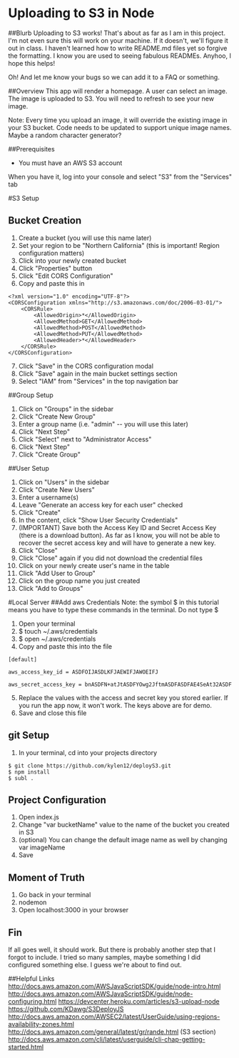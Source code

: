 # Uploading to S3 in Node

##Blurb
Uploading to S3 works! That's about as far as I am in this project. I'm not even sure this will work on your machine. If it doesn't, we'll figure it out in class. I haven't learned how to write README.md files yet so forgive the formatting. I know you are used to seeing fabulous READMEs. Anyhoo, I hope this helps!

Oh! And let me know your bugs so we can add it to a FAQ or something.

##Overview
This app will render a homepage. A user can select an image. The image is uploaded to S3. You will need to refresh to see your new image.

Note: Every time you upload an image, it will override the existing image in your S3 bucket. 
Code needs to be updated to support unique image names. Maybe a random character generator?

##Prerequisites
* You must have an AWS S3 account

When you have it, log into your console and select "S3" from the "Services" tab

#S3 Setup
## Bucket Creation
1. Create a bucket (you will use this name later)
2. Set your region to be "Northern California" (this is important! Region configuration matters)
3. Click into your newly created bucket
4. Click "Properties" button
5. Click "Edit CORS Configuration"
6. Copy and paste this in

```
<?xml version="1.0" encoding="UTF-8"?>
<CORSConfiguration xmlns="http://s3.amazonaws.com/doc/2006-03-01/">
    <CORSRule>
        <AllowedOrigin>*</AllowedOrigin>
        <AllowedMethod>GET</AllowedMethod>
        <AllowedMethod>POST</AllowedMethod>
        <AllowedMethod>PUT</AllowedMethod>
        <AllowedHeader>*</AllowedHeader>
    </CORSRule>
</CORSConfiguration>
```

7. Click "Save" in the CORS configuration modal
8. Click "Save" again in the main bucket settings section
9. Select "IAM" from "Services" in the top navigation bar

##Group Setup
1. Click on "Groups" in the sidebar
2. Click "Create New Group" 
3. Enter a group name (i.e. "admin" -- you will use this later)
4. Click "Next Step"
5. Click "Select" next to "Administrator Access"
6. Click "Next Step"
7. Click "Create Group"


##User Setup
1. Click on "Users" in the sidebar
2. Click "Create New Users"
3. Enter a username(s)
4. Leave "Generate an access key for each user" checked
5. Click "Create"
6. In the content, click "Show User Security Credentials"
7. (IMPORTANT) Save both the Access Key ID and Secret Access Key (there is a download button). As far as I know, you will not be able to recover the secret access key and will have to generate a new key.
8. Click "Close"
8. Click "Close" again if you did not download the credential files
10. Click on your newly create user's name in the table
11. Click "Add User to Group"
12. Click on the group name you just created
13. Click "Add to Groups"


#Local Server
##Add aws Credentials
Note: the symbol $ in this tutorial means you have to type these commands in the terminal. 
Do not type $

1. Open your terminal
2. $ touch ~/.aws/credentials
3. $ open ~/.aws/credentials
4. Copy and paste this into the file 
```
[default]

aws_access_key_id = ASDFOIJASDLKFJAEWIFJAWOEIFJ

aws_secret_access_key = bnASDFN+atJtASDFYOwg2JftmASDFASDFAE4SeAt32ASDF
```

5. Replace the values with the access and secret key you stored earlier. If you run the app now, it won't work. The keys above are for demo.
6. Save and close this file

## git Setup
1. In your terminal, cd into your projects directory

```
$ git clone https://github.com/kylen12/deployS3.git
$ npm install
$ subl .
```

## Project Configuration
1. Open index.js
2. Change "var bucketName" value to the name of the bucket you created in S3
3. (optional) You can change the default image name as well by changing var imageName
4. Save 

## Moment of Truth
1. Go back in your terminal
2. nodemon
3. Open localhost:3000 in your browser


## Fin
If all goes well, it should work. But there is probably another step that I forgot to include. I tried so many samples, maybe something I did configured something else. I guess we're about to find out.


##Helpful Links
http://docs.aws.amazon.com/AWSJavaScriptSDK/guide/node-intro.html
http://docs.aws.amazon.com/AWSJavaScriptSDK/guide/node-configuring.html
https://devcenter.heroku.com/articles/s3-upload-node
https://github.com/KDawg/S3DeployJS
http://docs.aws.amazon.com/AWSEC2/latest/UserGuide/using-regions-availability-zones.html
http://docs.aws.amazon.com/general/latest/gr/rande.html (S3 section)
http://docs.aws.amazon.com/cli/latest/userguide/cli-chap-getting-started.html

